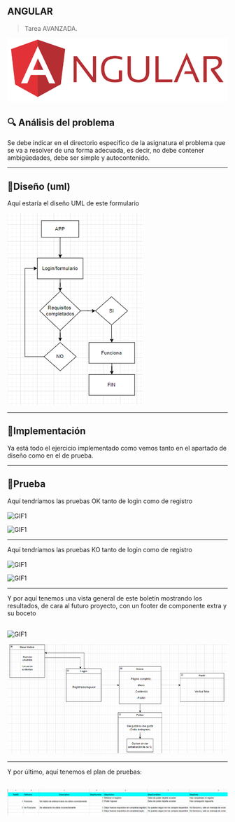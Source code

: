 ## ANGULAR

> Tarea AVANZADA.

![LOGO](foto/imagen.png)





## 🔍 Análisis del problema
Se debe indicar en el directorio específico de la asignatura el problema que se va a resolver de una forma adecuada, es decir, no debe contener ambigüedades, debe ser simple y autocontenido.


<hr>


## 💠Diseño (uml)

Aquí estaría el diseño UML de este formulario

![](foto/uml.png)


<hr>


## 🔻Implementación 
Ya está todo el ejercicio implementado como vemos tanto en el apartado de diseño como en el de prueba.

<hr>


## 🔁Prueba


Aquí tendríamos las pruebas OK tanto de login como de registro <br><br>
![GIF1](videos/prueba1.gif)

![GIF1](videos/prueba2.gif)

<hr>

Aquí tendríamos las pruebas KO tanto de login como de registro <br><br>
![GIF1](videos/2.gif)

![GIF1](videos/error2.gif)


<hr>

Y por aquí tenemos una vista general de este boletín mostrando los resultados, de cara al futuro proyecto, con un footer de componente extra y su boceto <br><br>

![GIF1](videos/4.gif)

![IMAGEN](foto/boceto.png)


<hr>

Y por último, aquí tenemos el plan de pruebas: <br><br>

![IMAGEN](foto/planP.png)
